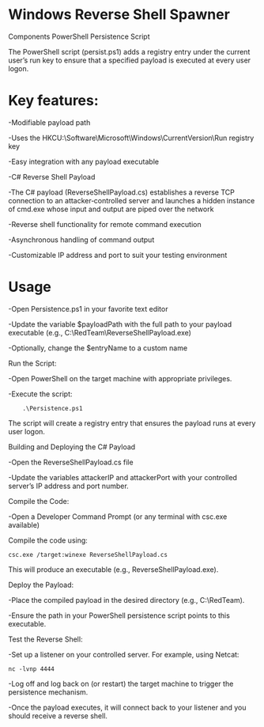 # Windows Reverse Shell Spawner
Components
PowerShell Persistence Script

The PowerShell script (persist.ps1) adds a registry entry under the current user’s run key to ensure that a specified payload is executed at every user logon.

# Key features:

-Modifiable payload path

-Uses the HKCU:\Software\Microsoft\Windows\CurrentVersion\Run registry key

-Easy integration with any payload executable

-C# Reverse Shell Payload

-The C# payload (ReverseShellPayload.cs) establishes a reverse TCP connection to an attacker‑controlled server and launches a hidden instance of cmd.exe whose input and output are piped over the network

-Reverse shell functionality for remote command execution

-Asynchronous handling of command output

-Customizable IP address and port to suit your testing environment

# Usage
-Open Persistence.ps1 in your favorite text editor

-Update the variable $payloadPath with the full path to your payload executable (e.g., C:\RedTeam\ReverseShellPayload.exe)

-Optionally, change the $entryName to a custom name

Run the Script:

-Open PowerShell on the target machine with appropriate privileges.

-Execute the script:

        .\Persistence.ps1

The script will create a registry entry that ensures the payload runs at every user logon.

Building and Deploying the C# Payload

-Open the ReverseShellPayload.cs file

-Update the variables attackerIP and attackerPort with your controlled server’s IP address and port number.

Compile the Code:

-Open a Developer Command Prompt (or any terminal with csc.exe available)

Compile the code using:

    csc.exe /target:winexe ReverseShellPayload.cs

This will produce an executable (e.g., ReverseShellPayload.exe).

Deploy the Payload:

-Place the compiled payload in the desired directory (e.g., C:\RedTeam\).

-Ensure the path in your PowerShell persistence script points to this executable.

Test the Reverse Shell:

-Set up a listener on your controlled server. For example, using Netcat:

    nc -lvnp 4444

-Log off and log back on (or restart) the target machine to trigger the persistence mechanism.

-Once the payload executes, it will connect back to your listener and you should receive a reverse shell.
